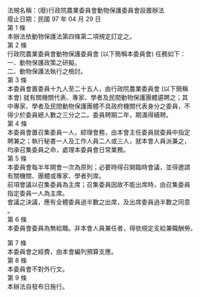 法規名稱：(廢)行政院農業委員會動物保護委員會設置辦法  
廢止日期：民國 97 年 04 月 29 日  
第 1 條  
本辦法依動物保護法第四條第二項規定訂定之。  
第 2 條  
行政院農業委員會動物保護委員會 (以下簡稱本委員會) 任務如下：  
一、動物保護政策之研擬。  
二、動物保護法執行之檢討。  
第 3 條  
本委員會置委員十九人至二十五人，由行政院農業委員會 (以下簡稱  
本會) 就有關機關代表、專家、學者及民間動物保護團體遴聘之；其  
中專家、學者及民間動物保護團體不具政府機關代表身分之委員，不  
得少於委員總人數之三分之二。委員聘期二年，期滿得續聘。  
第 4 條  
本委員會置召集委員一人，綜理會務，由本會主任委員就委員中指定  
聘兼之；執行秘書一人及工作人員二人或三人，就本會人員派兼之，  
均承召集委員之命，處理本委員會日常業務。  
第 5 條  
本委員會每半年開會一次為原則；必要時得召開臨時會議，並得邀請  
有關機關、團體或專家、學者列席。  
前項會議以召集委員為主席；召集委員因故不能出席時，由召集委員  
指定委員一人為主席。  
會議之決議，應有全體委員過半數之出席，及出席委員過半數之同意  
。  
第 6 條  
本委員會委員為無給職。非本會人員兼任者，得依規定支給兼職酬勞。  


第 7 條  
本委員會之經費，由本會編列預算支應。  
第 8 條  
本委員會不對外行文。  
第 9 條  
本辦法自發布日施行。  


